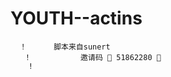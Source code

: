 # YOUTH--actins
      ！      脚本来自sunert
       ！           邀请码 🍖 51862280 🍖
        !          
      
